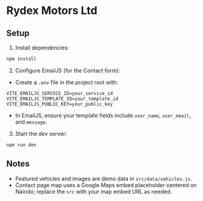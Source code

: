 # Rydex Motors Ltd

## Setup

1. Install dependencies:

```bash
npm install
```

2. Configure EmailJS (for the Contact form):

- Create a `.env` file in the project root with:

```
VITE_EMAILJS_SERVICE_ID=your_service_id
VITE_EMAILJS_TEMPLATE_ID=your_template_id
VITE_EMAILJS_PUBLIC_KEY=your_public_key
```

- In EmailJS, ensure your template fields include `user_name`, `user_email`, and `message`.

3. Start the dev server:

```bash
npm run dev
```

## Notes

- Featured vehicles and images are demo data in `src/data/vehicles.js`.
- Contact page map uses a Google Maps embed placeholder centered on Nairobi; replace the `src` with your map embed URL as needed.
